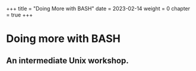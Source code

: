 +++
title = "Doing More with BASH"
date = 2023-02-14
weight = 0
chapter = true
+++

# Doing more with BASH
## An intermediate Unix workshop.
